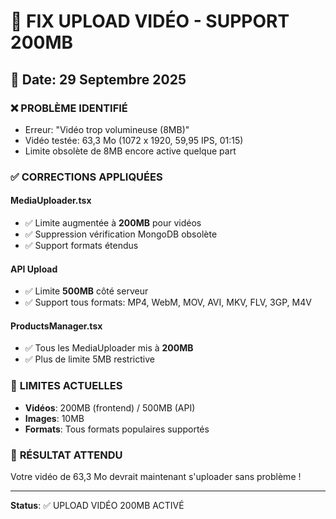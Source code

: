 # 🎥 FIX UPLOAD VIDÉO - SUPPORT 200MB

## 📅 Date: 29 Septembre 2025

### ❌ **PROBLÈME IDENTIFIÉ**
- Erreur: "Vidéo trop volumineuse (8MB)"
- Vidéo testée: 63,3 Mo (1072 x 1920, 59,95 IPS, 01:15)
- Limite obsolète de 8MB encore active quelque part

### ✅ **CORRECTIONS APPLIQUÉES**

#### **MediaUploader.tsx**
- ✅ Limite augmentée à **200MB** pour vidéos
- ✅ Suppression vérification MongoDB obsolète
- ✅ Support formats étendus

#### **API Upload**
- ✅ Limite **500MB** côté serveur
- ✅ Support tous formats: MP4, WebM, MOV, AVI, MKV, FLV, 3GP, M4V

#### **ProductsManager.tsx**
- ✅ Tous les MediaUploader mis à **200MB**
- ✅ Plus de limite 5MB restrictive

### 🎯 **LIMITES ACTUELLES**
- **Vidéos**: 200MB (frontend) / 500MB (API)
- **Images**: 10MB
- **Formats**: Tous formats populaires supportés

### 🚀 **RÉSULTAT ATTENDU**
Votre vidéo de 63,3 Mo devrait maintenant s'uploader sans problème !

---
**Status**: ✅ UPLOAD VIDÉO 200MB ACTIVÉ